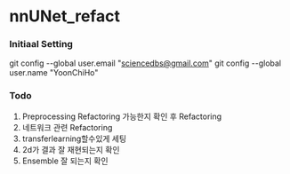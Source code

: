 # nnUNet_refact

### Initiaal Setting
git config --global user.email "sciencedbs@gmail.com"
git config --global user.name "YoonChiHo"

### Todo
1. Preprocessing Refactoring 가능한지 확인 후 Refactoring
2. 네트워크 관련 Refactoring
3. transferlearning할수있게 세팅
4. 2d가 결과 잘 재현되는지 확인
5. Ensemble 잘 되는지 확인
